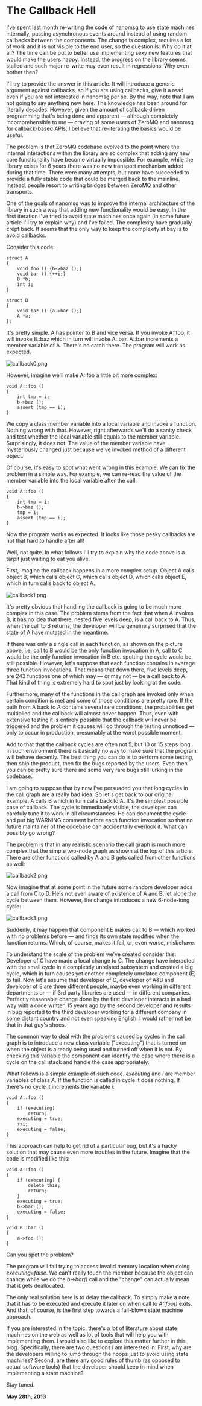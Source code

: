 # The Callback Hell



I've spent last month re-writing the code of [nanomsg](http://nanomsg.org) to use state machines internally, passing asynchronous events around instead of using random callbacks between the components. The change is complex, requires a lot of work and it is not visible to the end user, so the question is: Why do it at all? The time can be put to better use implementing sexy new features that would make the users happy. Instead, the progress on the library seems stalled and such major re-write may even result in regressions. Why even bother then?

I'll try to provide the answer in this article. It will introduce a generic argument against callbacks, so if you are using callbacks, give it a read even if you are not interested in nanomsg per se. By the way, note that I am not going to say anything new here. The knowledge has been around for literally decades. However, given the amount of callback-driven programming that's being done and apparent — although completely incomprehensible to me — craving of some users of ZeroMQ and nanomsg for callback-based APIs, I believe that re-iterating the basics would be useful.

The problem is that ZeroMQ codebase evolved to the point where the internal interactions within the library are so complex that adding any new core functionality have become virtually impossible. For example, while the library exists for 6 years there was no new transport mechanism added during that time. There were many attempts, but none have succeeded to provide a fully stable code that could be merged back to the mainline. Instead, people resort to writing bridges between ZeroMQ and other transports.

One of the goals of nanomsg was to improve the internal architecture of the library in such a way that adding new functionality would be easy. In the first iteration I've tried to avoid state machines once again (in some future article I'll try to explain why) and I've failed. The complexity have gradually crept back. It seems that the only way to keep the complexity at bay is to avoid callbacks.

Consider this code:

    struct A
    {
        void foo () {b->baz ();}
        void bar () {++i;}
        B *b;
        int i;
    }
    
    struct B
    {
        void baz () {a->bar ();}
        A *a;
    };

It's pretty simple. A has pointer to B and vice versa. If you invoke A::foo, it will invoke B::baz which in turn will invoke A::bar. A::bar increments a member variable of A. There's no catch there. The program will work as expected.

![callback0.png](http://www.250bpm.com/local--files/blog:24/callback0.png)

However, imagine we'll make A::foo a little bit more complex:

    void A::foo ()
    {
        int tmp = i;
        b->baz ();
        assert (tmp == i);
    }

We copy a class member variable into a local variable and invoke a function. Nothing wrong with that. However, right afterwards we'll do a sanity check and test whether the local variable still equals to the member variable. Surprisingly, it does not. The value of the member variable have mysteriously changed just because we've invoked method of a different object.

Of course, it's easy to spot what went wrong in this example. We can fix the problem in a simple way. For example, we can re-read the value of the member variable into the local variable after the call:

    void A::foo ()
    {
        int tmp = i;
        b->baz ();
        tmp = i;
        assert (tmp == i);
    }

Now the program works as expected. It looks like those pesky callbacks are not that hard to handle after all!

Well, not quite. In what follows I'll try to explain why the code above is a tarpit just waiting to eat you alive.

First, imagine the callback happens in a more complex setup. Object A calls object B, which calls object C, which calls object D, which calls object E, which in turn calls back to object A.

![callback1.png](http://www.250bpm.com/local--files/blog:24/callback1.png)

It's pretty obvious that handling the callback is going to be much more complex in this case. The problem stems from the fact that when A invokes B, it has no idea that there, nested five levels deep, is a call back to A. Thus, when the call to B returns, the developer will be genuinely surprised that the state of A have mutated in the meantime.

If there was only a single call in each function, as shown on the picture above, i.e. call to B would be the only function invocation in A, call to C would be the only function invocation in B etc. spotting the cycle would be still possible. However, let's suppose that each function contains in average three function invocations. That means that down there, five levels deep, are 243 functions one of which may — or may not — be a call back to A. That kind of thing is extremely hard to spot just by looking at the code.

Furthermore, many of the functions in the call graph are invoked only when certain condition is met and some of those conditions are pretty rare. If the path from A back to A contains several rare conditions, the probabilities get multiplied and the callback will almost never happen. Thus, even with extensive testing it is entirely possible that the callback will never be triggered and the problem it causes will go through the testing unnoticed — only to occur in production, presumably at the worst possible moment.

Add to that that the callback cycles are often not 5, but 10 or 15 steps long. In such environment there is basically no way to make sure that the program will behave decently. The best thing you can do is to perform some testing, then ship the product, then fix the bugs reported by the users. Even then you can be pretty sure there are some very rare bugs still lurking in the codebase.

I am going to suppose that by now I've persuaded you that long cycles in the call graph are a really bad idea. So let's get back to our original example. A calls B which in turn calls back to A. It's the simplest possible case of callback. The cycle is immediately visible, the developer can carefuly tune it to work in all circumstances. He can document the cycle and put big WARNING comment before each function invocation so that no future maintainer of the codebase can accidentally overlook it. What can possibly go wrong?

The problem is that in any realistic scenario the call graph is much more complex that the simple two-node graph as shown at the top of this article. There are other functions called by A and B gets called from other functions as well:

![callback2.png](http://www.250bpm.com/local--files/blog:24/callback2.png)

Now imagine that at some point in the future some random developer adds a call from C to D. He's not even aware of existence of A and B, let alone the cycle between them. However, the change introduces a new 6-node-long cycle:

![callback3.png](http://www.250bpm.com/local--files/blog:24/callback3.png)

Suddenly, it may happen that component E makes call to B — which worked with no problems before — and finds its own state modified when the function returns. Which, of course, makes it fail, or, even worse, misbehave.

To understand the scale of the problem we've created consider this: Developer of C have made a local change to C. The change have interacted with the small cycle in a completely unrelated subsystem and created a big cycle, which in turn causes yet enother completely unrelated component (E) to fail. Now let's assume that developer of C, developer of A&B and developer of E are three different people, maybe even working in different departments or — if 3rd party libraries are used — in different companies. Perfectly reasonable change done by the first developer interacts in a bad way with a code written 15 years ago by the second developer and results in bug reported to the third developer working for a different company in some distant country and not even speaking English. I would rather not be that in that guy's shoes.

The common way to deal with the problems caused by cycles in the call graph is to introduce a new class variable ("executing") that is turned on when the object is already being used and turned off when it is not. By checking this variable the component can identify the case where there is a cycle on the call stack and handle the case appropriately.

What follows is a simple example of such code. _executing_ and _i_ are member variables of class _A_. If the function is called in cycle it does nothing. If there's no cycle it increments the variable _i_:

    void A::foo ()
    {
        if (executing)
            return;
        executing = true;
        ++i;
        executing = false;
    }

This approach can help to get rid of a particular bug, but it's a hacky solution that may cause even more troubles in the future. Imagine that the code is modified like this:

    void A::foo ()
    {
        if (executing) {
            delete this;
            return;
        }
        executing = true;
        b->bar ();
        executing = false;
    }
    
    void B::bar ()
    {
        a->foo ();
    }

Can you spot the problem?

The program will fail trying to access invalid memory location when doing _executing=false_. We can't really touch the member because the object can change while we do the _b->bar()_ call and the "change" can actually mean that it gets deallocated.

The only real solution here is to delay the callback. To simply make a note that it has to be executed and execute it later on when call to _A::foo()_ exits. And that, of course, is the first step towards a full-blown state machine approach.

If you are interested in the topic, there's a lot of literature about state machines on the web as well as lot of tools that will help you with implementing them. I would also like to explore this matter further in this blog. Specifically, there are two questions I am interested in: First, why are the developers willing to jump through the hoops just to avoid using state machines? Second, are there any good rules of thumb (as opposed to actual software tools) that the developer should keep in mind when implementing a state machine?

Stay tuned.

**May 28th, 2013**